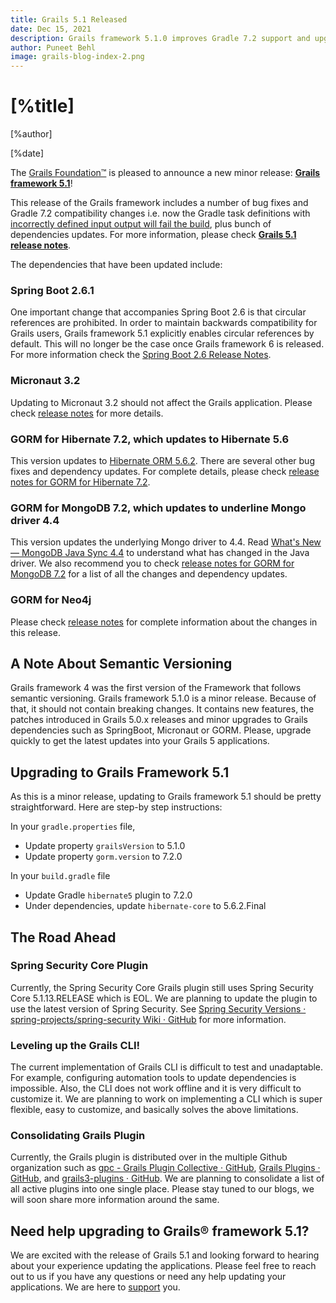 ```yaml
---
title: Grails 5.1 Released
date: Dec 15, 2021
description: Grails framework 5.1.0 improves Gradle 7.2 support and upgrades to Spring Boot 2.6.1, GORM 7.2 and Micronaut 3.2.0
author: Puneet Behl
image: grails-blog-index-2.png
---
```


# [%title]

[%author]

[%date]

The [Grails Foundation™](https://grails.org/foundation/index.html) is pleased to announce a new minor release: [**Grails framework 5.1**](https://github.com/grails/grails-core/releases/tag/v5.1.0)!

This release of the Grails framework includes a number of bug fixes and Gradle 7.2 compatibility changes i.e. now the Gradle task definitions with [incorrectly defined input output will fail the build](https://docs.gradle.org/7.0/userguide/upgrading_version_6.html#task_validation_problems_are_now_errors), plus bunch of dependencies updates. For more information, please check [**Grails 5.1 release notes**](https://github.com/grails/grails-core/releases/tag/v5.1.0).

The dependencies that have been updated include:

### Spring Boot 2.6.1
One important change that accompanies Spring Boot 2.6 is that circular references are prohibited. In order to maintain backwards compatibility for Grails users, Grails framework 5.1 explicitly enables circular references by default. This will no longer be the case once Grails framework 6 is released. For more information check the [Spring Boot 2.6 Release Notes](https://github.com/spring-projects/spring-boot/wiki/Spring-Boot-2.6-Release-Notes).

### Micronaut 3.2
Updating to Micronaut 3.2 should not affect the Grails application. Please check [release notes](https://github.com/micronaut-projects/micronaut-core/releases/tag/v3.2.2) for more details. 

### GORM for Hibernate 7.2, which updates to Hibernate 5.6
This version updates to [Hibernate ORM 5.6.2](https://in.relation.to/2021/12/08/hibernate-orm-562/). There are several other bug fixes and dependency updates. For complete details,  please check [release notes for GORM for Hibernate 7.2](https://github.com/grails/gorm-hibernate5/releases/tag/v7.2.0).

### GORM for MongoDB 7.2, which updates to underline Mongo driver 4.4
This version updates the underlying Mongo driver to 4.4. Read [What's New — MongoDB Java Sync 4.4](https://docs.mongodb.com/drivers/java/sync/current/whats-new/#std-label-version-4.4) to understand what has changed in the Java driver. We also recommend you to check [release notes for GORM for MongoDB 7.2](https://github.com/grails/gorm-mongodb/releases/tag/v7.2.0) for a list of all the changes and dependency updates.

### GORM for Neo4j
Please check [release notes](https://github.com/grails/gorm-neo4j/releases/tag/v7.2.0) for complete information about the changes in this release.

## A Note About Semantic Versioning

Grails framework 4 was the first version of the Framework that follows semantic versioning. Grails framework 5.1.0 is a minor release. Because of that, it should not contain breaking changes. It contains new features, the patches introduced in Grails 5.0.x releases and minor upgrades to Grails dependencies such as SpringBoot, Micronaut or GORM. Please, upgrade quickly to get the latest updates into your Grails 5 applications.

## Upgrading to Grails Framework 5.1

As this is a minor release, updating to Grails framework 5.1 should be pretty straightforward. Here are step-by step instructions:

In your `gradle.properties` file,

- Update property `grailsVersion` to 5.1.0
- Update property `gorm.version` to 7.2.0

In your `build.gradle` file

- Update Gradle `hibernate5` plugin to 7.2.0
- Under dependencies, update `hibernate-core` to 5.6.2.Final

## The Road Ahead

### Spring Security Core Plugin

Currently, the Spring Security Core Grails plugin still uses Spring Security Core 5.1.13.RELEASE which is EOL. We are planning to update the plugin to use the latest version of Spring Security. See [Spring Security Versions · spring-projects/spring-security Wiki · GitHub](https://github.com/spring-projects/spring-security/wiki/Spring-Security-Versions#released-versions) for more information.

### Leveling up the Grails CLI!

The current implementation of Grails CLI is difficult to test and unadaptable. For example, configuring automation tools to update dependencies is impossible. Also, the CLI does not work offline and it is very difficult to customize it. We are planning to work on implementing a CLI which is super flexible, easy to customize, and basically solves the above limitations.

### Consolidating Grails Plugin

Currently, the Grails plugin is distributed over in the multiple Github organization such as [gpc - Grails Plugin Collective · GitHub](https://github.com/gpc), [Grails Plugins · GitHub](https://github.com/grails-plugins), and [grails3-plugins · GitHub](https://github.com/grails3-plugins). We are planning to consolidate a list of all active plugins into one single place. Please stay tuned to our blogs, we will soon share more information around the same.

## Need help upgrading to Grails® framework 5.1?

We are excited with the release of Grails 5.1 and looking forward to hearing about your experience updating the applications. Please feel free to reach out to us if you have any questions or need any help updating your applications. We are here to [support](https://grails.org/support.html) you.

